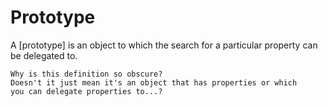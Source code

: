 # Prototype

A [prototype] is an object to which the search for a particular property can be delegated to.

```
Why is this definition so obscure?
Doesn't it just mean it's an object that has properties or which
you can delegate properties to...?
```

